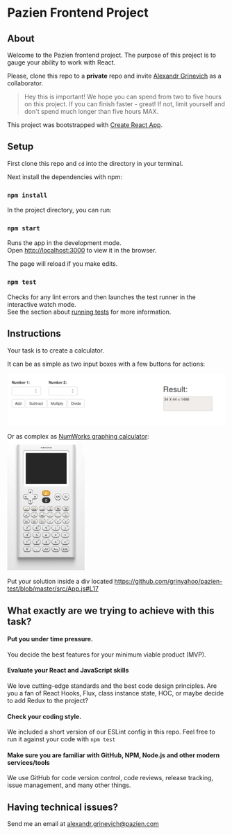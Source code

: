 # Pazien Frontend Project

## About
Welcome to the Pazien frontend project. The purpose of this project is to gauge your ability to work with React.  

Please, clone this repo to a **private** repo and invite [Alexandr Grinevich](https://github.com/grinyahoo) as a collaborator.

> Hey this is important! We hope you can spend from two to five hours on this project. If you can finish faster - great! If not, limit yourself and don't spend much longer than five hours MAX.

This project was bootstrapped with [Create React App](https://github.com/facebook/create-react-app).

## Setup

First clone this repo and `cd` into the directory in your terminal.

Next install the dependencies with npm:

### `npm install`

In the project directory, you can run:

### `npm start`

Runs the app in the development mode.<br>
Open [http://localhost:3000](http://localhost:3000) to view it in the browser.

The page will reload if you make edits.<br>

### `npm test`

Checks for any lint errors and then launches the test runner in the interactive watch mode.<br>
See the section about [running tests](https://facebook.github.io/create-react-app/docs/running-tests) for more information.


## Instructions
<p>Your task is to create a calculator.</p>
It can be as simple as two input boxes with a few buttons for actions: <br/>
 
 ![Simple](img/simple.png)

Or as complex as [NumWorks graphing calculator](https://www.numworks.com/simulator/):<br/>
<img src="img/complex.jpg" height="300">
  
Put your solution inside a div located https://github.com/grinyahoo/pazien-test/blob/master/src/App.js#L17

## What exactly are we trying to achieve with this task?

#### Put you under time pressure.
You decide the best features for your minimum viable product (MVP).

#### Evaluate your React and JavaScript skills
We love cutting-edge standards and the best code design principles.
Are you a fan of React Hooks, Flux, class instance state, HOC, or maybe decide to add Redux to the project?

#### Check your coding style. 
We included a short version of our ESLint config in this repo. Feel free to run it against your code with `npm test`

#### Make sure you are familiar with GitHub, NPM, Node.js and other modern services/tools 
We use GitHub for code version control, code reviews, release tracking, issue management, and many other things.  

## Having technical issues?
Send me an email at [alexandr.grinevich@pazien.com](alexandr.grinevich@pazien.com)
